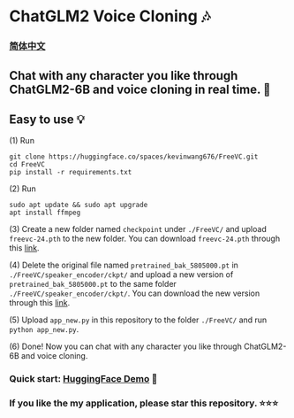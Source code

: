 # ChatGLM2 Voice Cloning 🎶
### [简体中文](https://github.com/KevinWang676/ChatGLM2-Voice-Cloning/blob/main/README_zh.md)
## Chat with any character you like through ChatGLM2-6B and voice cloning in real time. 🥳
## Easy to use 💡

(1) Run
```
git clone https://huggingface.co/spaces/kevinwang676/FreeVC.git
cd FreeVC
pip install -r requirements.txt
```

(2) Run
```
sudo apt update && sudo apt upgrade
apt install ffmpeg
```

(3) Create a new folder named `checkpoint` under `./FreeVC/` and upload `freevc-24.pth` to the new folder. You can download `freevc-24.pth` through this [link](https://huggingface.co/spaces/kevinwang676/FreeVC/tree/main/checkpoints).

(4) Delete the original file named `pretrained_bak_5805000.pt` in `./FreeVC/speaker_encoder/ckpt/` and upload a new version of `pretrained_bak_5805000.pt` to the same folder `./FreeVC/speaker_encoder/ckpt/`. You can download the new version through this [link](https://huggingface.co/spaces/kevinwang676/FreeVC/tree/main/speaker_encoder/ckpt).

(5) Upload `app_new.py` in this repository to the folder `./FreeVC/` and run `python app_new.py`.

(6) Done! Now you can chat with any character you like through ChatGLM2-6B and voice cloning.

### Quick start: [HuggingFace Demo](https://huggingface.co/spaces/kevinwang676/FreeVC) 🤗

### If you like the my application, please star this repository. ⭐⭐⭐
